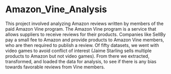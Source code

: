 # Amazon_Vine_Analysis

This project involved analyzing Amazon reviews written by members of the paid Amazon Vine program. The Amazon Vine program is a service that allows suppliers to receive reviews for their products. Companies like SellBy pay a small fee to Amazon and provide products to Amazon Vine members, who are then required to publish a review. Of fifty datasets, we went with video games to avoid conflict of interest (Jaime Starling sells multiple products to Amazon but not video games). From there we extracted, transformed, and loaded the data for analysis, to see if there is any bias towards favorable reviews from Vine members. 


